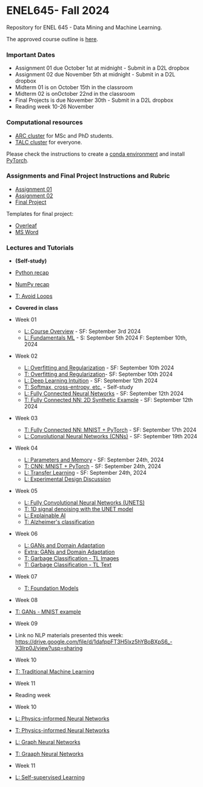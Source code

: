 # ENEL645- Fall 2024
Repository for ENEL 645 - Data Mining and Machine Learning.

The approved course outline is [here](./Slides/ENEL645-Fall2024-course-outline.pdf).

### Important Dates
- Assignment 01 due October 1st at midnight - Submit in a D2L dropbox
- Assignment 02 due November 5th at midnight - Submit in a D2L dropbox
- Midterm 01 is on October 15th in the classroom
- Midterm 02 is onOctober 22nd in the classroom
- Final Projects is due November 30th - Submit in a D2L dropbox
- Reading week 10-26 November 

### Computational resources
- [ARC cluster](https://rcs.ucalgary.ca/ARC_Cluster_Guide) for MSc and PhD students.
- [TALC cluster](https://rcs.ucalgary.ca/index.php/TALC_Cluster#Time_limits) for everyone.

Please check the instructions to create a [conda environment](https://rcs.ucalgary.ca/Conda_on_ARC#Installing_Conda) and install [PyTorch](https://rcs.ucalgary.ca/PyTorch_on_ARC).

### Assignments and Final Project Instructions and Rubric
- [Assignment 01](./Rubrics/Garbage-classification-proposal-assignment.pdf)
- [Assignment 02](./Rubrics/Garbage-classification-programming.pdf)
- [Final  Project](./Rubrics/Final-project-description-rubric-ENEL645.pdf) 

Templates for final project:
- [Overleaf](https://www.overleaf.com/2787846576rwxjwjnhywpf)
- [MS Word](./Slides/final-project-template.docx)

### Lectures and Tutorials 

- **(Self-study)**    
- [Python recap](./Tutorials/python.ipynb)
- [NumPy recap](./Tutorials/numpy.ipynb)
- [T: Avoid Loops](./Tutorials/python_sumpy_programming_style.ipynb)

- **Covered in class**    

- Week 01
    - [L: Course Overview](./Slides/lecture01_course_overview(ENEL645).pdf) - SF: September 3rd 2024
    - [L: Fundamentals ML](./Slides/lecture02_fundamentals_ml.pdf) - S: September 5th 2024 F: September 10th, 2024 
- Week 02
    - [L: Overfitting and Regularization](./Slides/lecture03_overfitting_regularization.pdf) - SF: September 10th 2024 
    - [T: Overfitting and Regularization](./Tutorials/overfitting_regularization.ipynb)- SF: September 10th 2024
    - [L: Deep Learning Intuition](./Slides/lecture04_deep_learning_intuition.pdf) - SF: September 12th 2024
    - [T: Softmax, cross-entropy, etc.](./Tutorials/softmax_one_hot_encoding_loss_functions.ipynb) - Self-study
    - [L: Fully Connected Neural Networks](./Slides/lecture05_fully_connected_neural_networks_ND.pdf) - SF: September 12th 2024
    - [T: Fully Connected NN: 2D Synthetic Example](./Tutorials/fully_connected_neural_network_2D_synthetic_example.ipynb) - SF: September 12th 2024
- Week 03
    - [T: Fully Connected NN: MNIST + PyTorch](./Tutorials/fully_connected_NN_mnist_pytorch.ipynb) - SF: September 17th 2024
    - [L: Convolutional Neural Networks (CNNs)](./Slides/convolutional_neural_networks.pdf) - SF: September 19th 2024
 
- Week 04
    - [L: Parameters and Memory](./Slides/parameters_and_memory.pdf) - SF: September 24th, 2024
    - [T: CNN: MNIST + PyTorch](./Tutorials/CNN_mnist_pytorch.ipynb) - SF: September 24th, 2024
    - [L: Transfer Learning](./Slides/transfer_learning.pdf) - SF: September 24th, 2024
    - [L: Experimental Design Discussion](./Slides/experimental_design_garbage_example.pdf)


- Week 05
    - [L: Fully Convolutional Neural Networks (UNETS)](./Slides/unets.pdf)
    - [T: 1D signal denoising with the UNET model](./Tutorials/denoising_1d_signals.ipynb)
    - [L: Explainable AI](./Slides/explainable_AI.pdf)
    - [T: Alzheimer's classification](./Tutorials/alzheimer_classificiation.ipynb)
    
- Week 06
    - [L: GANs and Domain Adaptation](./Slides/GANs_domain_adaptation.pdf)
    - [Extra: GANs and Domain Adaptation](./Slides/GANs_DA.pdf)
    - [T: Garbage Classification - TL Images](./Tutorials/garbage_classifier_images.ipynb)
    - [T: Garbage Classification - TL Text](./Tutorials/garbage_classification_text.ipynb)
    
- Week 07
    - [T: Foundation Models](./Tutorials/ClassAnnotatingData.ipynb)

- Week 08
- [T: GANs - MNIST example](./Tutorials/GAN_mnist.ipynb)


- Week 09
- Link no NLP materials presented this week: https://drive.google.com/file/d/1dafppFT3H5lxz5hYBoBXpS6_-X3Irp0J/view?usp=sharing

- Week 10

- [T: Traditional Machine Learning](./Tutorials/tutorial_traditional_ML.ipynb)

- Week 11

- Reading week

- Week 10

- [L: Physics-informed Neural Networks](./Slides/PINNs.pdf)
- [T: Physics-informed Neural Networks](./Tutorials/heat_eqn_tutorial.ipynb)
- [L: Graph Neural Networks](./Slides/gnns.pdf)
- [T: Graaph Neural Networks](./Tutorials/gnn_tutorial.ipynb)

- Week 11
- [L: Self-supervised Learning](./Slides/SSL.pdf)
